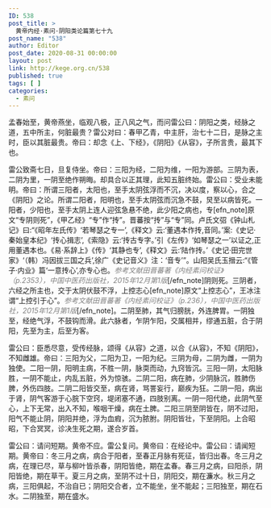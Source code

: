 ```yaml
---
ID: 538
post_title: >
  黄帝内经·素问·阴阳类论篇第七十九
post_name: "538"
author: Editor
post_date: 2020-08-31 00:00:00
layout: post
link: http://kege.org.cn/538
published: true
tags: [ ]
categories:
  - 素问
---
```

孟春始至，黄帝燕坐，临观八极，正八风之气，而问雷公曰：阴阳之类，经脉之道，五中所主，何脏最贵？雷公对曰：春甲乙青，中主肝，治七十二日，是脉之主时，臣以其脏最贵。帝曰：却念《上、下经》，《阴阳》《从容》，子所言贵，最其下也。

雷公致斋七日，旦复侍坐。帝曰：三阳为经，二阳为维，一阳为游部。三阴为表，二阴为里，一阴至绝作朔晦。却具合以正其理，此知五脏终始。雷公曰：受业未能明。帝曰：所谓三阳者，太阳也，至手太阴弦浮而不沉，决以度，察以心，合之《阴阳》之论。所谓二阳者，阳明也，至手太阴弦而沉急不鼓，炅至以病皆死。一阳者，少阳也，至手太阴上连人迎弦急悬不绝，此少阳之病也，专[efn_note]原文“专阴则死”，《甲乙经》“专”作“抟”。晋蕃按“抟”与“专”同。卢氏文弨《钟山札记》曰:“《昭年左氏传》‘若琴瑟之专一’,《释文》云:‘董遇本作抟,音同。’案:《史记·秦始皇本纪》‘抟心揖志’,《索隐》云:‘抟古专字。’引《左传》‘如琴瑟之一’以证之,正用董遇本也。《易·系辞上》《传》‘其静也专’,《释文》云:‘陆作抟。’《史记·田完世家》‘（韩）冯因拔三国之兵’,徐广《史记音义》注：‘音专’”。山阳吴氏玉搢云:“《管子·内业》篇‘一意抟心’,亦专心也。<span style="color: #808080;"><em>参考文献田晋蕃著《内经素问校证》（p.2353），中国中医药出版社，2015年12月第1版</em></span>[/efn_note]阴则死。三阴者，六经之所主也，交于太阴伏鼓不浮，上控志心[efn_note]原文“上控志心”，王冰注谓“上控引于心”。<span style="color: #808080;"><em>参考文献田晋蕃著《内经素问校证》（p.236），中国中医药出版社，2015年12月第1版</em></span>[/efn_note]。二阴至肺，其气归膀胱，外连脾胃。一阴独至，经绝气浮，不鼓钩而滑。此六脉者，乍阴乍阳，交属相并，缪通五脏，合于阴阳，先至为主，后至为客。

雷公曰：臣悉尽意，受传经脉，颂得《从容》之道，以合《从容》，不知《阴阳》，不知雌雄。帝曰：三阳为父，二阳为卫，一阳为纪。三阴为母，二阴为雌，一阴为独使。二阳一阴，阳明主病，不胜一阴，脉耎而动，九窍皆沉。三阳一阴，太阳脉胜，一阴不能止，内乱五脏，外为惊骇。二阴二阳，病在肺，少阴脉沉，胜肺伤脾，外伤四肢。二阴二阳皆交至，病在肾，骂詈妄行，巅疾为狂。二阴一阳，病出于肾，阴气客游于心脘下空窍，堤闭塞不通，四肢别离。一阴一阳代绝，此阴气至心，上下无常，出入不知，喉咽干燥，病在土脾。二阳三阴至阴皆在，阴不过阳，阳气不能止阴，阴阳并绝，浮为血瘕，沉为脓胕。阴阳皆壮，下至阴阳。上合昭昭，下合冥冥，诊决生死之期，遂合岁首。

雷公曰：请问短期。黄帝不应。雷公复问。黄帝曰：在经论中。雷公曰：请闻短期。黄帝曰：冬三月之病，病合于阳者，至春正月脉有死征，皆归出春。冬三月之病，在理已尽，草与柳叶皆杀春，阴阳皆绝，期在孟春。春三月之病，曰阳杀，阴阳皆绝，期在草干。夏三月之病，至阴不过十日，阴阳交，期在濂水。秋三月之病，三阳俱起，不治自已；阴阳交合者，立不能坐，坐不能起；三阳独至，期在石水。二阴独至，期在盛水。